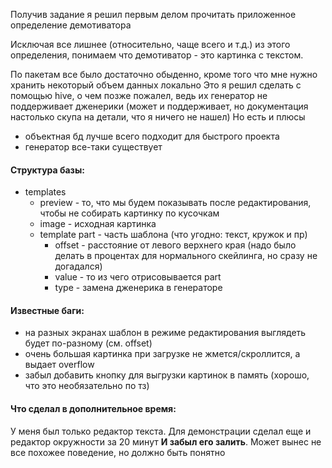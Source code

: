 Получив задание я решил первым делом прочитать приложенное определение демотиватора

Исключая все лишнее (относительно, чаще всего и т.д.) из этого определения, понимаем что демотиватор - это картинка с текстом.

По пакетам все было достаточно обыденно, кроме того что мне нужно хранить некоторый объем данных локально
Это я решил сделать с помощью hive, о чем позже пожалел, ведь их генератор не поддерживает дженерики (может и поддерживает, но документация настолько скупа на детали, что я ничего не нашел)
Но есть и плюсы
- объектная бд лучше всего подходит для быстрого проекта
- генератор все-таки существует

#### Структура базы:
- templates
    - preview - то, что мы будем показывать после редактирования, чтобы не собирать картинку по кусочкам
    - image - исходная картинка
    - template part - часть шаблона (что угодно: текст, кружок и пр)
        - offset - расстояние от левого верхнего края (надо было делать в процентах для нормального скейлинга, но сразу не догадался)
        - value - то из чего отрисовывается part
        - type - замена дженерика в генераторе

#### Известные баги:
- на разных экранах шаблон в режиме редактирования выглядеть будет по-разному (см. offset)
- очень большая картинка при загрузке не жмется/скроллится, а выдает overflow
- забыл добавить кнопку для выгрузки картинок в память (хорошо, что это необязательно по тз)

#### Что сделал в дополнительное время:
У меня был только редактор текста. Для демонстрации сделал еще и редактор окружности за 20 минут **И забыл его залить**. Может вынес не все похожее поведение, но должно быть понятно